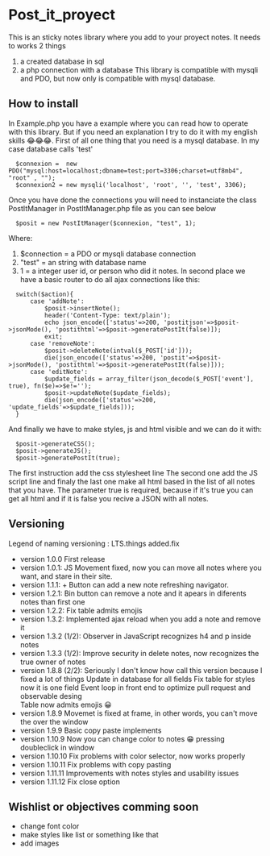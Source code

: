 # Post_it_proyect

This is an sticky notes library where you add to your proyect notes. It needs to works 2 things
  1. a created database in sql
  2. a php connection with a database
This library is compatible with mysqli and PDO, but now only is compatible with mysql database.

## How to install

In Example.php you have a example where you can read how to operate with this library. But if you
need an explanation I try to do it with my english skills 😂😂😂. First of all one thing that
you need is a mysql database. In my case database calls 'test'

```
  $connexion =  new PDO("mysql:host=localhost;dbname=test;port=3306;charset=utf8mb4", "root" , "");
  $connexion2 = new mysqli('localhost', 'root', '', 'test', 3306);
```

Once you have done the connections you will need to instanciate the class PostItManager in PostItManager.php
file as you can see below

```
  $posit = new PostItManager($connexion, "test", 1);
```

Where:
  1.  $connection = a PDO or mysqli database connection
  2.  "test" = an string with database name
  3.  1 = a integer user id, or person who did it notes.
In second place we have a basic router to do all ajax connections like this:

```
  switch($action){
      case 'addNote':
          $posit->insertNote();
          header('Content-Type: text/plain');
          echo json_encode(['status'=>200, 'postitjson'=>$posit->jsonMode(), 'postithtml'=>$posit->generatePostIt(false)]);
          exit;
      case 'removeNote':
          $posit->deleteNote(intval($_POST['id']));
          die(json_encode(['status'=>200, 'postit'=>$posit->jsonMode(), 'postithtml'=>$posit->generatePostIt(false)]));
      case 'editNote':
          $update_fields = array_filter(json_decode($_POST['event'], true), fn($e)=>$e!='');
          $posit->updateNote($update_fields);
          die(json_encode(['status'=>200, 'update_fields'=>$update_fields]));
  }
```

And finally we have to make styles, js and html visible and we can do it with:

```
  $posit->generateCSS();
  $posit->generateJS();
  $posit->generatePostIt(true);
```

The first instruction add the css stylesheet line
The second one add the JS script line
and finaly the last one make all html based in the list of all notes that you have. The parameter true is required, because if 
it's true you can get all html and if it is false you recive a JSON with all notes.

## Versioning
                               
 Legend of naming versioning : LTS.things added.fix            
                                   
 - version 1.0.0
       First release
 - version 1.0.1:
       JS Movement fixed, now you can move all notes where you want, and stare in
       their site.
 - version 1.1.1:
       + Button can add a new note refreshing navigator.
 - version 1.2.1:
       Bin button can remove a note and it apears in diferents notes than first one
 - version 1.2.2:
       Fix table admits emojis
 - version 1.3.2:
       Implemented ajax reload when you add a note and remove it
 - version 1.3.2 (1/2):
       Observer in JavaScript recognizes h4 and p inside notes
 - version 1.3.3 (1/2):
       Improve security in delete notes, now recognizes the true owner of notes
 - version 1.8.8 (2/2):
       Seriously I don't know how call this version because I fixed a lot of things
       Update in database for all fields
       Fix table for styles now it is one field
       Event loop in front end to optimize pull request and observable desing    
       Table now admits emojis 😀
 - version 1.8.9 
       Movemet is fixed at frame, in other words, you can't move the over the window
 - version 1.9.9 
       Basic copy paste implements
 - version 1.10.9
       Now you can change color to notes 😁 pressing doubleclick in window
 - version 1.10.10
       Fix problems with color selector, now works properly
 - version 1.10.11
      Fix problems with copy pasting
 - version 1.11.11
      Improvements with notes styles and usability issues
 - version 1.11.12
      Fix close option
      
 ## Wishlist or objectives comming soon
  
 - change font color
 - make styles like list or something like that
 - add images
